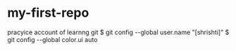 # my-first-repo
pracyice account of learnng git
$ git config --global user.name "[shrishti]"
$ git config --global color.ui auto
